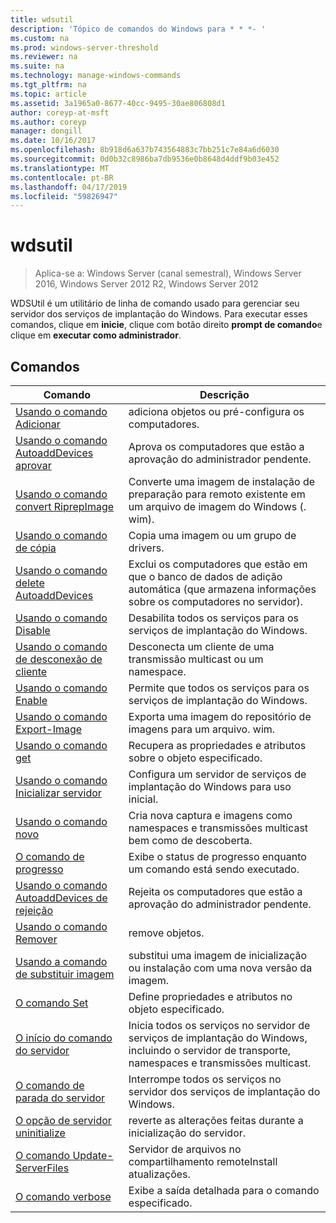 ```yaml
---
title: wdsutil
description: 'Tópico de comandos do Windows para * * *- '
ms.custom: na
ms.prod: windows-server-threshold
ms.reviewer: na
ms.suite: na
ms.technology: manage-windows-commands
ms.tgt_pltfrm: na
ms.topic: article
ms.assetid: 3a1965a0-8677-40cc-9495-30ae806808d1
author: coreyp-at-msft
ms.author: coreyp
manager: dongill
ms.date: 10/16/2017
ms.openlocfilehash: 8b918d6a637b743564883c7bb251c7e84a6d6030
ms.sourcegitcommit: 0d0b32c8986ba7db9536e0b8648d4ddf9b03e452
ms.translationtype: MT
ms.contentlocale: pt-BR
ms.lasthandoff: 04/17/2019
ms.locfileid: "59826947"
---
```

# <a name="wdsutil"></a>wdsutil

>Aplica-se a: Windows Server (canal semestral), Windows Server 2016, Windows Server 2012 R2, Windows Server 2012

WDSUtil é um utilitário de linha de comando usado para gerenciar seu servidor dos serviços de implantação do Windows. Para executar esses comandos, clique em **inicie**, clique com botão direito **prompt de comando**e clique em **executar como administrador**.  
## <a name="commands"></a>Comandos  
|Comando|Descrição|  
|------|--------|  
|[Usando o comando Adicionar](using-the-add-command.md)|adiciona objetos ou pré-configura os computadores.|  
|[Usando o comando AutoaddDevices aprovar](using-the-approve-autoadddevices-command.md)|Aprova os computadores que estão a aprovação do administrador pendente.|  
|[Usando o comando convert RiprepImage](using-the-convert-riprepimage-command.md)|Converte uma imagem de instalação de preparação para remoto existente em um arquivo de imagem do Windows (. wim).|  
|[Usando o comando de cópia](using-the-copy-command.md)|Copia uma imagem ou um grupo de drivers.|  
|[Usando o comando delete AutoaddDevices](using-the-delete-autoadddevices-command.md)|Exclui os computadores que estão em que o banco de dados de adição automática (que armazena informações sobre os computadores no servidor).|  
|[Usando o comando Disable](using-the-disable-command.md)|Desabilita todos os serviços para os serviços de implantação do Windows.|  
|[Usando o comando de desconexão de cliente](using-the-disconnect-client-command.md)|Desconecta um cliente de uma transmissão multicast ou um namespace.|  
|[Usando o comando Enable](using-the-enable-command.md)|Permite que todos os serviços para os serviços de implantação do Windows.|  
|[Usando o comando Export-Image](using-the-export-image-command.md)|Exporta uma imagem do repositório de imagens para um arquivo. wim.|  
|[Usando o comando get](using-the-get-command.md)|Recupera as propriedades e atributos sobre o objeto especificado.|  
|[Usando o comando Inicializar servidor](using-the-initialize-server-command.md)|Configura um servidor de serviços de implantação do Windows para uso inicial.|  
|[Usando o comando novo](using-the-new-command.md)|Cria nova captura e imagens como namespaces e transmissões multicast bem como de descoberta.|  
|[O comando de progresso](the-progress-command.md)|Exibe o status de progresso enquanto um comando está sendo executado.|  
|[Usando o comando AutoaddDevices de rejeição](using-the-reject-autoadddevices-command.md)|Rejeita os computadores que estão a aprovação do administrador pendente.|  
|[Usando o comando Remover](using-the-remove-command.md)|remove objetos.|  
|[Usando a comando de substituir imagem](using-the-replace-image-command.md)|substitui uma imagem de inicialização ou instalação com uma nova versão da imagem.|  
|[O comando Set](the-set-command.md)|Define propriedades e atributos no objeto especificado.|  
|[O início do comando do servidor](the-start-server-command.md)|Inicia todos os serviços no servidor de serviços de implantação do Windows, incluindo o servidor de transporte, namespaces e transmissões multicast.|  
|[O comando de parada do servidor](the-stop-server-command.md)|Interrompe todos os serviços no servidor dos serviços de implantação do Windows.|  
|[O opção de servidor uninitialize](the-uninitialize-server-option.md)|reverte as alterações feitas durante a inicialização do servidor.|  
|[O comando Update-ServerFiles](the-update-serverfiles-command.md)|Servidor de arquivos no compartilhamento remoteInstall atualizações.|  
|[O comando verbose](the-verbose-command.md)|Exibe a saída detalhada para o comando especificado.|  
